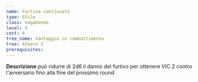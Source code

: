 ```yaml
---
name: Furtivo continuato
type: Stile
class: Vagabondo
level: 5
cost: 4
tree_name: Vantaggio in combattimento
tree: Albero 3
prerequisites: 
---
```


**Descrizione**
può ridurre di 2d6 il danno del furtivo per ottenere VIC 2 contro l'avversario
fino alla fine del prossimo round